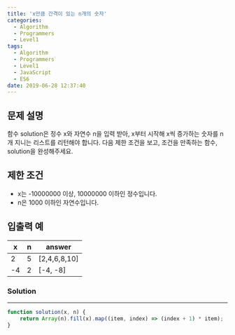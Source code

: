 ```yaml
---
title: 'x만큼 간격이 있는 n개의 숫자'
categories:
  - Algorithm
  - Programmers
  - Level1
tags:
  - Algorithm
  - Programmers
  - Level1
  - JavaScript
  - ES6
date: 2019-06-28 12:37:40
---
```


## 문제 설명
함수 solution은 정수 x와 자연수 n을 입력 받아, x부터 시작해 x씩 증가하는 숫자를 n개 지니는 리스트를 리턴해야 합니다. 다음 제한 조건을 보고, 조건을 만족하는 함수, solution을 완성해주세요.

<!-- more -->

## 제한 조건
- x는 -10000000 이상, 10000000 이하인 정수입니다.
- n은 1000 이하인 자연수입니다.

## 입출력 예
| x | n | answer |
| --- | --- | --- |
| 2 | 5 | [2,4,6,8,10] |
| -4 | 2 | [-4, -8] |

### Solution

---

```javascript
function solution(x, n) {
    return Array(n).fill(x).map((item, index) => (index + 1) * item);
}
```
